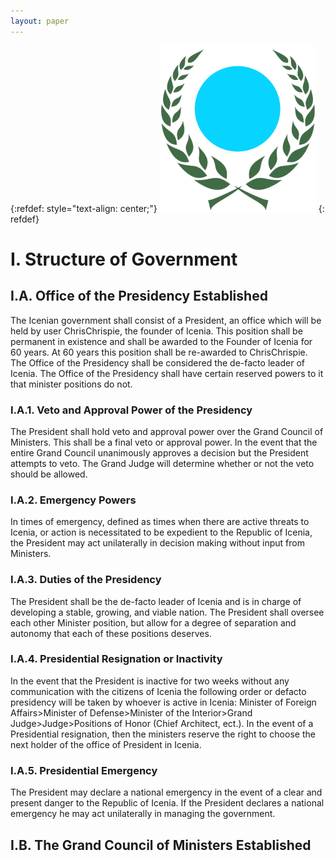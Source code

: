 ```yaml
---
layout: paper
---
```


{:refdef: style="text-align: center;"}
![Icenian Seal](/assets/images/seal.png)
{: refdef}

# I. Structure of Government

## I.A. Office of the Presidency Established

The Icenian government shall consist of a President, an office which will be held by user ChrisChrispie, the founder of Icenia. This position shall be permanent in existence and shall be awarded to the Founder of Icenia for 60 years. At 60 years this position shall be re-awarded to ChrisChrispie.
The Office of the Presidency shall be considered the de-facto leader of Icenia. The Office of the Presidency shall have certain reserved powers to it that minister positions do not.

### I.A.1. Veto and Approval Power of the Presidency
The President shall hold veto and approval power over the Grand Council of Ministers. This shall be a final veto or approval power. In the event that the entire Grand Council unanimously approves a decision but the President attempts to veto. The Grand Judge will determine whether or not the veto should be allowed.

### I.A.2. Emergency Powers
In times of emergency, defined as times when there are active threats to Icenia, or action is necessitated to be expedient to the Republic of Icenia, the President may act unilaterally in decision making without input from Ministers.

### I.A.3. Duties of the Presidency
The President shall be the de-facto leader of Icenia and is in charge of developing a stable, growing, and viable nation. The President shall oversee each other Minister position, but allow for a degree of separation and autonomy that each of these positions deserves.

### I.A.4. Presidential Resignation or Inactivity
In the event that the President is inactive for two weeks without any communication with the citizens of Icenia the following order or defacto presidency will be taken by whoever is active in Icenia: Minister of Foreign Affairs>Minister of Defense>Minister of the Interior>Grand Judge>Judge>Positions of Honor (Chief Architect, ect.).
In the event of a Presidential resignation, then the ministers reserve the right to choose the next holder of the office of President in Icenia.

### I.A.5. Presidential Emergency
The President may declare a national emergency in the event of a clear and present danger to the Republic of Icenia. If the President declares a national emergency he may act unilaterally in managing the government.

## I.B. The Grand Council of Ministers Established

